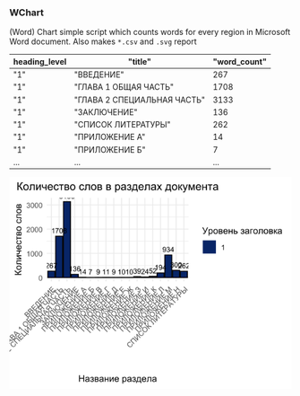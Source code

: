 ### WChart

(Word) Chart simple script which 
counts words for every region in Microsoft Word 
document.
Also makes `*.csv` and `.svg` report

| heading_level | "title" | "word_count" |
|---------------|---------|--------------|
|"1"  | "ВВЕДЕНИЕ" | 267
|"1"  | "ГЛАВА 1 ОБЩАЯ ЧАСТЬ" | 1708
|"1"  | "ГЛАВА 2 СПЕЦИАЛЬНАЯ ЧАСТЬ" | 3133
|"1"  | "ЗАКЛЮЧЕНИЕ" | 136
|"1"  | "СПИСОК ЛИТЕРАТУРЫ" | 262
|"1"  | "ПРИЛОЖЕНИЕ А" | 14
|"1"  | "ПРИЛОЖЕНИЕ Б" | 7
| ... | ...            | ...


<img src="src/result.svg">
